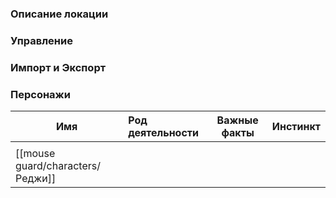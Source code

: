### Описание локации


### Управление


### Импорт и Экспорт


### Персонажи

| Имя                              | Род деятельности | Важные факты | Инстинкт |
| -------------------------------- | :--------------- | ------------ | -------- |
|                                  |                  |              |          |
| [[mouse guard/characters/Реджи]] |                  |              |          |

